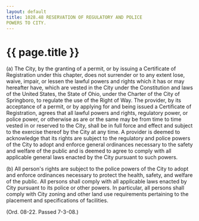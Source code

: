 ```yaml
---
layout: default 
title: 1028.48 RESERVATION OF REGULATORY AND POLICE
POWERS TO CITY.
---
```


{{ page.title }}
================

​(a) The City, by the granting of a permit, or by issuing a Certificate
of Registration under this chapter, does not surrender or to any extent
lose, waive, impair, or lessen the lawful powers and rights which it has
or may hereafter have, which are vested in the City under the
Constitution and laws of the United States, the State of Ohio, under the
Charter of the City of Springboro, to regulate the use of the Right of
Way. The provider, by its acceptance of a permit, or by applying for and
being issued a Certificate of Registration, agrees that all lawful
powers and rights, regulatory power, or police power, or otherwise as
are or the same may be from time to time vested in or reserved to the
City, shall be in full force and effect and subject to the exercise
thereof by the City at any time. A provider is deemed to acknowledge
that its rights are subject to the regulatory and police powers of the
City to adopt and enforce general ordinances necessary to the safety and
welfare of the public and is deemed to agree to comply with all
applicable general laws enacted by the City pursuant to such powers.

​(b) All person's rights are subject to the police powers of the City to
adopt and enforce ordinances necessary to protect the health, safety,
and welfare of the public. All persons shall comply with all applicable
laws enacted by City pursuant to its police or other powers. In
particular, all persons shall comply with City zoning and other land use
requirements pertaining to the placement and specifications of
facilities.

(Ord. 08-22. Passed 7-3-08.)
